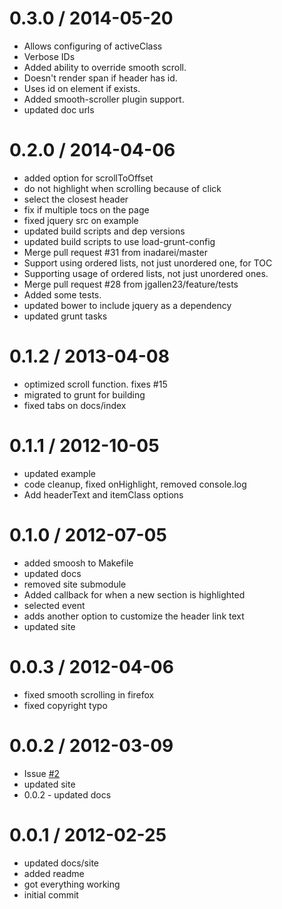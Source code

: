 
0.3.0 / 2014-05-20 
==================

  * Allows configuring of activeClass
  * Verbose IDs
  * Added ability to override smooth scroll.
  * Doesn't render span if header has id.
  * Uses id on element if exists.
  * Added smooth-scroller plugin support.
  * updated doc urls

0.2.0 / 2014-04-06 
==================

  * added option for scrollToOffset
  * do not highlight when scrolling because of click
  * select the closest header
  * fix if multiple tocs on the page
  * fixed jquery src on example
  * updated build scripts and dep versions
  * updated build scripts to use load-grunt-config
  * Merge pull request #31 from inadarei/master
  * Support using ordered lists, not just unordered one, for TOC
  * Supporting usage of ordered lists, not just unordered ones.
  * Merge pull request #28 from jgallen23/feature/tests
  * Added some tests.
  * updated bower to include jquery as a dependency
  * updated grunt tasks

0.1.2 / 2013-04-08 
==================

  * optimized scroll function.  fixes #15
  * migrated to grunt for building
  * fixed tabs on docs/index

0.1.1 / 2012-10-05 
==================

  * updated example
  * code cleanup, fixed onHighlight, removed console.log
  * Add headerText and itemClass options

0.1.0 / 2012-07-05 
==================

  * added smoosh to Makefile
  * updated docs
  * removed site submodule
  * Added callback for when a new section is highlighted
  * selected event
  * adds another option to customize the header link text
  * updated site

0.0.3 / 2012-04-06 
==================

  * fixed smooth scrolling in firefox
  * fixed copyright typo

0.0.2 / 2012-03-09
==================

  * Issue [#2](https://github.com/jgallen23/toc/issues/2 "Issue #2")
  * updated site
  * 0.0.2 - updated docs

0.0.1 / 2012-02-25 
==================

  * updated docs/site
  * added readme
  * got everything working
  * initial commit
